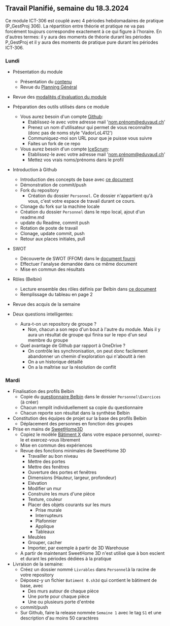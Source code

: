 ## Travail Planifié, semaine du 18.3.2024

Ce module ICT-306 est couplé avec 4 périodes hebdomadaires de pratique (P_GestProj 306). La répartition entre théorie et pratique ne va pas forcément toujours correspondre exactement à ce qui figure à l'horaire. En d'autres termes: il y aura des moments de théorie durant les périodes P_GestProj et il y aura des moments de pratique pure durant les périodes ICT-306.

### Lundi 

- Présentation du module
  - Présentation du [contenu](../ICT-306-ETML.md)
  - Revue du [Planning Général](../README.md)

- Revue des [modalités d'évaluation du module](../Evaluation/DEP.md)

- Préparation des outils utilisés dans ce module
  - Vous aurez besoin d'un compte [Github](https://github.com):
    - Etablissez-le avec votre adresse mail 'nom.prénom@eduvaud.ch'
    - Prenez un nom d'utilisateur qui permet de vous reconnaître (donc pas de noms style 'VadorLoL412')
    - Communiquez-moi son URL pour que je puisse vous suivre
    - Faites un fork de ce repo
  - Vous aurez besoin d'un compte [IceScrum](https://www.icescrum.com/):
    - Etablissez-le avec votre adresse mail 'nom.prénom@eduvaud.ch'
    - Mettez vos vrais noms/prénoms dans le profil
  
- Introduction à Github
  - Introduction des concepts de base avec [ce document](../Supports/Git.pdf)
  - Démonstration de commit/push
  - Fork du repository
    - Création du dossier `Personnel`. Ce dossier n'appartient qu'à vous, c'est votre espace de travail durant ce cours.
  - Clonage du fork sur la machine locale
  - Création du dossier `Personnel` dans le repo local, ajout d'un readme.md
  - update du Readme, commit push
  - Rotation de poste de travail
  - Clonage, update commit, push
  - Retour aux places initiales, pull

- SWOT
  - Découverte de SWOT (FFOM) dans le [document fourni](../Matériel/e-306-etude-opportunite.docx)
  - Effectuer l'analyse demandée dans ce même document
  - Mise en commun des résultats

- Rôles (Belbin)
  - Lecture ensemble des rôles définis par Belbin dans [ce document](../Matériel/E-306-XCL01-RolesDansUnGroupe.docx)
  - Remplissage du tableau en page 2

- Revue des acquis de la semaine
- Deux questions intelligentes:
  - Aura-t-on un repository de groupe ?
    - Non, chacun a son repo d'un bout à l'autre du module. Mais il y aura un résultat de groupe qui finira sur le repo d'un seul membre du groupe
  - Quel avantage de Github par rapport à OneDrive ?
    - On contrôle les synchronisation, on peut donc facilement abandonner un chemin d'exploration qui n'aboutit à rien
    - On a un historique détaillé
    - On a la maîtrise sur la résolution de conflit

### Mardi

- Finalisation des profils Belbin
  - Copie du [questionnaire Belbin](../Matériel/Self%20perception%20Inventory.xlsx) dans le dossier `Personnel\Exercices` (à créer)
  - Chacun remplit individuellement sa copie du questionnaire
  - Chacun reporte son résultat dans la synthèse Belbin
- Constitution des équipes de projet sur la base des profils Belbin
  - Déplacement des personnes en fonction des groupes
- Prise en mains de [SweetHome3D](https://www.sweethome3d.com/fr/)
  - Copiez le modèle [Bâtiment X](../Matériel/Bâtiment%20X.sh3d) dans votre espace personnel, ouvrez-le et exercez-vous librement
  - Mise en commun des expériences
  - Revue des fonctions minimales de SweetHome 3D
    - Travailler au bon niveau
    - Mettre des portes
    - Mettre des fenêtres
    - Ouverture des portes et fenêtres
    - Dimensions (Hauteur, largeur, profondeur)
    - Elévation
    - Modifier un mur
    - Construire les murs d'une pièce
    - Texture, couleur
    - Placer des objets courants sur les murs
      - Prise murale
      - Interrupteurs
      - Plafonnier
      - Applique
      - Tableaux
    - Meubles
    - Grouper, cacher
    - Importer, par exemple à partir de 3D Warehouse
  - A partir de maintenant SweetHome 3D n'est utilisé que à bon escient et durant les périodes dédiées à la pratique
- Livraison de la semaine: 
  - Créez un dossier nommé `Livrables` dans `Personnel`à la racine de votre repository
  - Déposez-y un fichier `Batiment 0.sh3d` qui contient le bâtiment de base, avec
    - Des murs autour de chaque pièce
    - Une porte pour chaque pièce
    - Une ou plusieurs porte d'entrée
  - commit/push
  - Sur Github, faire la release nommée `Semaine 1` avec le tag `S1` et une description d'au moins 50 caractères